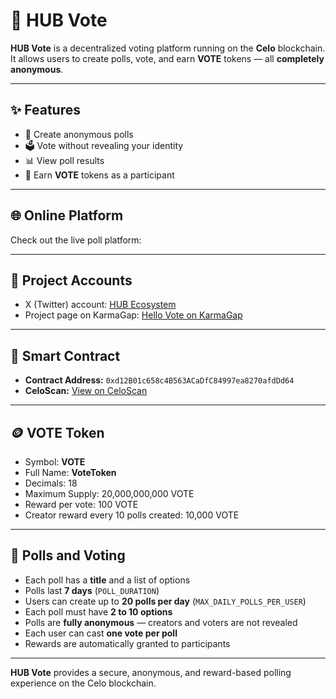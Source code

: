 # 🚀 HUB Vote

**HUB Vote** is a decentralized voting platform running on the **Celo** blockchain.  
It allows users to create polls, vote, and earn **VOTE** tokens — all **completely anonymous**.

---

## ✨ Features

- 📝 Create anonymous polls  
- 🗳️ Vote without revealing your identity  
- 📊 View poll results  
- 🎁 Earn **VOTE** tokens as a participant  

---

## 🌐 Online Platform

Check out the live poll platform:

---

## 🔗 Project Accounts

- X (Twitter) account: [HUB Ecosystem](https://x.com/HUB_Ecosystem)  
- Project page on KarmaGap: [Hello Vote on KarmaGap](https://gap.karmahq.xyz/project/hello-vote)  

---

## 🔗 Smart Contract

- **Contract Address:** `0xd12B01c658c4B563ACaDfC84997ea8270afdDd64`  
- **CeloScan:** [View on CeloScan](https://celoscan.io/address/0xd12b01c658c4b563acadfc84997ea8270afddd64#code)

---

## 🪙 VOTE Token

- Symbol: **VOTE**  
- Full Name: **VoteToken**  
- Decimals: 18  
- Maximum Supply: 20,000,000,000 VOTE  
- Reward per vote: 100 VOTE  
- Creator reward every 10 polls created: 10,000 VOTE  

---

## 📝 Polls and Voting

- Each poll has a **title** and a list of options  
- Polls last **7 days** (`POLL_DURATION`)  
- Users can create up to **20 polls per day** (`MAX_DAILY_POLLS_PER_USER`)  
- Each poll must have **2 to 10 options**  
- Polls are **fully anonymous** — creators and voters are not revealed  
- Each user can cast **one vote per poll**  
- Rewards are automatically granted to participants  

---

**HUB Vote** provides a secure, anonymous, and reward-based polling experience on the Celo blockchain.
